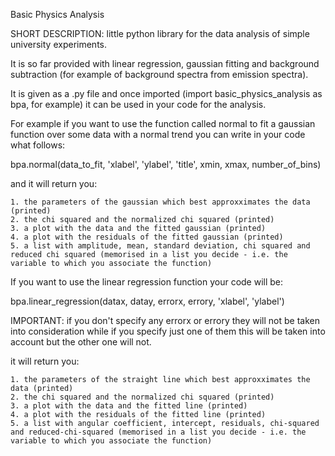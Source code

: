 Basic Physics Analysis

SHORT DESCRIPTION: little python library for the data analysis of simple university experiments. 

It is so far provided with linear regression, gaussian fitting and background subtraction (for example of background spectra from emission spectra).

It is given as a .py file and once imported (import basic_physics_analysis as bpa, for example) it can be used in your code for the analysis.

For example if you want to use the function called normal to fit a gaussian function over some data with a normal trend you can write in your code what follows: 

  bpa.normal(data_to_fit, 'xlabel', 'ylabel', 'title', xmin, xmax, number_of_bins) 
  
  and it will return you:
  
    1. the parameters of the gaussian which best approxximates the data (printed)
    2. the chi squared and the normalized chi squared (printed)
    3. a plot with the data and the fitted gaussian (printed)
    4. a plot with the residuals of the fitted gaussian (printed)
    5. a list with amplitude, mean, standard deviation, chi squared and reduced chi squared (memorised in a list you decide - i.e. the variable to which you associate the function)

If you want to use the linear regression function your code will be:

  bpa.linear_regression(datax, datay, errorx, errory, 'xlabel', 'ylabel')
  
  IMPORTANT: if you don't specify any errorx or errory they will not be taken into consideration while if you specify just one of them this will be taken into account but the other one will not.
  
  it will return you:
  
    1. the parameters of the straight line which best approxximates the data (printed)
    2. the chi squared and the normalized chi squared (printed)
    3. a plot with the data and the fitted line (printed)
    4. a plot with the residuals of the fitted line (printed)
    5. a list with angular coefficient, intercept, residuals, chi-squared and reduced-chi-squared (memorised in a list you decide - i.e. the variable to which you associate the function)
    
